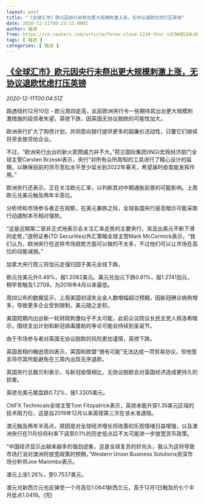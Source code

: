 ```yaml
---
layout: post
title: "《全球汇市》欧元因央行未祭出更大规模刺激上涨，无协议退欧忧虑打压英镑"
date: 2020-12-11T00:23:13.000Z
author: 路透
from: https://cn.reuters.com/article/forex-close-1210-thur-idCNKBS28L006
tags: [ 路透 ]
categories: [ 路透 ]
---
```

<!--1607646193000-->
[《全球汇市》欧元因央行未祭出更大规模刺激上涨，无协议退欧忧虑打压英镑](https://cn.reuters.com/article/forex-close-1210-thur-idCNKBS28L006)
------

<div>
<div><i>2020-12-11T00:04:51Z</i></div><p>路透纽约12月10日 - 欧元周四走高，此前欧洲央行令一些期待其出台更大规模刺激措施的投资者失望。英镑下跌，因英国无协议脱欧的可能性加大。</p><p>欧洲央行扩大了购债计划，并同意向银行提供更多的超廉价流动性，只要它们继续将资金放贷给企业。</p><p>不过，“欧洲央行出台的新火箭筒威力并不大。”荷兰国际集团(ING)宏观经济部门全球主管Carsten Brzeski表示，央行“对所有众所周知的工具进行了精心设计的延期，以确保目前的货币宽松水平至少延长到2022年春天，希望届时疫苗能发挥作用。”</p><p>欧洲央行还表示，正在关注欧元汇率，以判断其对中期通胀前景的可能影响。上周欧元兑美元触及两年半高位。</p><p>分析师和市场参与者正在观察，在美元暴跌之际，全球各国央行是否暗示可能采取行动遏制本币相对强势。</p><p>“这是近期第二家非正式地表示会关注汇率走势的主要央行，突显出美元不断下滑的走势，”道明证券(TD Securities)外汇策略全球主管Mark McCormick表示，“我们认为，欧洲央行在逆转市场趋势方面可以做的不太多，不过他们可以让市场在高位的动能减弱。”</p><p>加拿大央行周三将加元走强归因于美元全线下跌。</p><p>欧元兑美元升0.49%，报1.2082美元。美元兑加元下跌0.61%，报1.2741加元，稍早曾触及1.2708，为2018年4月以来最低。</p><p>周四公布的数据显示，上周美国初请失业金人数增幅超过预期，因新冠确诊病例增多，导致更多企业受到限制，美元随之走软。</p><p>美国短期内出台新一轮财政刺激似乎不太可能，此前众议院议长民主党人佩洛希暗示，围绕支出计划和新冠病毒援助的争论可能会持续到圣诞节。</p><p>由于市场参与者对英国无协议脱欧的风险更加谨慎，英镑下跌。</p><p>英国首相约翰逊周四表示，英国和欧盟“很有可能”无法达成一项贸易协议，但他誓言将尽其所能避免在三周内出现无序退欧。</p><p>英国央行总裁贝利表示，与新冠疫情相比，无协议脱欧会对英国经济造成更持久的损害。</p><p>英镑兑美元尾盘跌0.72%，报1.3305美元。</p><p>CitiFX Technicals全球主管Tom Fitzpatrick表示，英镑未能升穿1.35美元区域的技术阻力位，这是自2019年12月以来英镑第三次在该水准遇阻。</p><p>澳元触及两年半高点，原因是对全球经济增长将改善的乐观情绪日益增强，以及澳洲央行在11月份将利率下调至0.1%的历史低点后不太可能进一步放宽货币政策。</p><p>“中国经济显示出越来越多的强劲迹象，这是全球复苏的好兆头，我认为这将导致市场打消对澳洲将放宽政策的预期，”Western Union Business Solutions资深市场分析师Joe Manimbo表示。</p><p>澳元上涨1.26%，至0.7537美元。</p><p>澳元兑新西兰元也反弹至一个月高位1.0641新西兰元，高于12月1日触及的七个半月低点1.0419。(完)</p>
</div>
